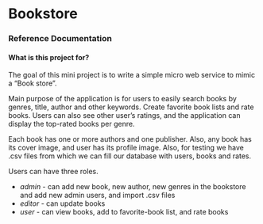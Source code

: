# Bookstore

### Reference Documentation
#### What is this project for?

The goal of this mini project is to write a simple micro web service to mimic a “Book store”.

Main purpose of the application is for users to easily search books by genres, title, author and other keywords. 
Create favorite book lists and rate books. Users can also see other user’s ratings, and the application can 
display the top-rated books per genre.

Each book has one or more authors and one publisher.
Also, any book has its cover image, and user has its profile image.
Also, for testing we have .csv files from which we can fill our database with users, books and rates.

Users can have three roles.
-	*admin* - can add new book, new author, new genres in the bookstore and add new admin users, and import .csv files
-	*editor* - can update books
-	*user* - can view books, add to favorite-book list, and rate books

